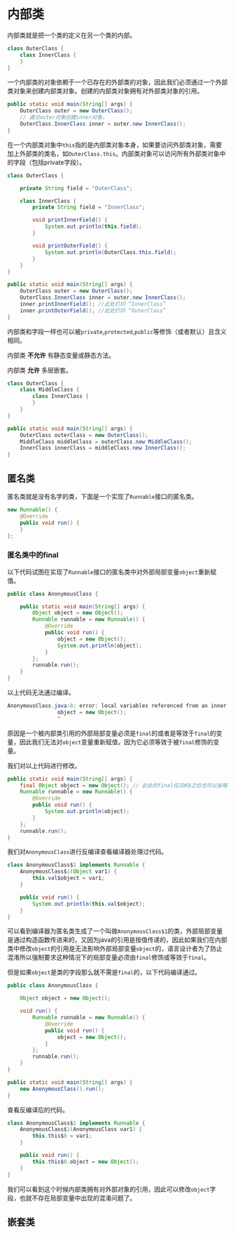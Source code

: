 # 内部类

内部类就是把一个类的定义在另一个类的内部。

```java
class OuterClass {
    class InnerClass {
    }
}
```

一个内部类的对象依赖于一个已存在的外部类的对象，因此我们必须通过一个外部类对象来创建内部类对象。创建的内部类对象拥有对外部类对象的引用。

```java
public static void main(String[] args) {
    OuterClass outer = new OuterClass();
    // 通过outer对象创建inner对象。
    OuterClass.InnerClass inner = outer.new InnerClass();
}
```

在一个内部类对象中`this`指的是内部类对象本身，如果要访问外部类对象，需要加上外部类的类名，如`OuterClass.this`。内部类对象可以访问所有外部类对象中的字段（包括private字段）。

```java
class OuterClass {

    private String field = "OuterClass";

    class InnerClass {
        private String field = "InnerClass";

        void printInnerField() {
            System.out.println(this.field);
        }

        void printOuterField() {
            System.out.println(OuterClass.this.field);
        }
    }
}

public static void main(String[] args) {
    OuterClass outer = new OuterClass();
    OuterClass.InnerClass inner = outer.new InnerClass();
    inner.printInnerField(); //此处打印 “InnerClass”
    inner.printOuterField(); //此处打印 “OuterClass”
}
```

内部类和字段一样也可以被`private`,`protected`,`public`等修饰（或者默认）且含义相同。

内部类 **不允许** 有静态变量或静态方法。

内部类 **允许** 多层嵌套。

```java
class OuterClass {
    class MiddleClass {
        class InnerClass {
        }
    }
}

public static void main(String[] args) {
    OuterClass outerClass = new OuterClass();
    MiddleClass middleClass = outerClass.new MiddleClass();
    InnerClass innerClass = middleClass.new InnerClass();
}
```

## 匿名类

匿名类就是没有名字的类，下面是一个实现了`Runnable`接口的匿名类。

```java
new Runnable() {
    @Override
    public void run() {
    }
};
```

### 匿名类中的final

以下代码试图在实现了`Runnable`接口的匿名类中对外部局部变量`object`重新赋值。

```java
public class AnonymousClass {

    public static void main(String[] args) {
        Object object = new Object();
        Runnable runnable = new Runnable() {
            @Override
            public void run() {
                object = new Object();
                System.out.println(object);
            }
        };
        runnable.run();
    }
}
```

以上代码无法通过编译。

```java
AnonymousClass.java:8: error: local variables referenced from an inner class must be final or effectively final
                object = new Object();
                ^
```

原因是一个被内部类引用的外部局部变量必须是`final`的或者是等效于`final`的变量，因此我们无法对`object`变量重新赋值，因为它必须等效于被`final`修饰的变量。

我们对以上代码进行修改。

```java
public static void main(String[] args) {
    final Object object = new Object(); // 此处的final在JDK8之后也可以省略，因为下面的匿名类中没有修改object对象，因此和final等效。
    Runnable runnable = new Runnable() {
        @Override
        public void run() {
            System.out.println(object);
        }
    };
    runnable.run();
}
```

我们对`AnonymousClass`进行反编译查看编译器处理过代码。

```java
class AnonymousClass$1 implements Runnable {
    AnonymousClass$1(Object var1) {
        this.val$object = var1;
    }

    public void run() {
        System.out.println(this.val$object);
    }
}
```

可以看到编译器为匿名类生成了一个叫做`AnonymousClass$1`的类，外部局部变量是通过构造函数传进来的，又因为java的引用是按值传递的，因此如果我们在内部类中修改`object`的引用是无法影响外部局部变量`object`的，语言设计者为了防止混淆所以强制要求这种情况下的局部变量必须由`final`修饰或等效于`final`。

但是如果`object`是类的字段那么就不需是`final`的，以下代码编译通过。

```java
public class AnonymousClass {

    Object object = new Object();

    void run() {
        Runnable runnable = new Runnable() {
            @Override
            public void run() {
                object = new Object();
            }
        };
        runnable.run();
    }
}

public static void main(String[] args) {
    new AnonymousClass().run();
}
```

查看反编译后的代码。

```java
class AnonymousClass$1 implements Runnable {
    AnonymousClass$1(AnonymousClass var1) {
        this.this$0 = var1;
    }

    public void run() {
        this.this$0.object = new Object();
    }
}
```

我们可以看到这个时候内部类拥有对外部对象的引用，因此可以修改`object`字段，也就不存在局部变量中出现的混淆问题了。

## 嵌套类